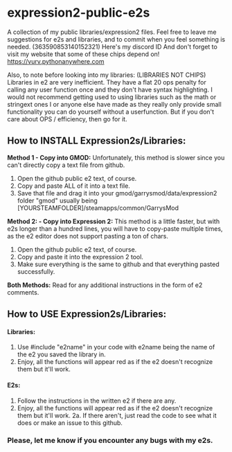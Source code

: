 # expression2-public-e2s
A collection of my public libraries/expression2 files.
Feel free to leave me suggestions for e2s and libraries, and to commit when you feel something is needed.
(363590853140152321) Here's my discord ID
And don't forget to visit my website that some of these chips depend on!
https://vurv.pythonanywhere.com

Also, to note before looking into my libraries: (LIBRARIES NOT CHIPS)
Libraries in e2 are very inefficient. They have a flat 20 ops penalty for calling any user function once and they don't have syntax highlighting. I would not recommend getting used to using libraries such as the math or stringext ones I or anyone else have made as they really only provide small functionality you can do yourself without a userfunction. But if you don't care about OPS / efficiency, then go for it.

## How to INSTALL Expression2s/Libraries:
__Method 1 - Copy into GMOD:__
  Unfortunately, this method is slower since you can't directly copy a text file from github.
  1. Open the github public e2 text, of course.
  2. Copy and paste ALL of it into a text file.
  3. Save that file and drag it into your gmod/garrysmod/data/expression2 folder
    "gmod" usually being [YOURSTEAMFOLDER]/steamapps/common/GarrysMod

__Method 2: - Copy into Expression 2:__
  This method is a little faster, but with e2s longer than a hundred lines, you will have to copy-paste multiple
  times, as the e2 editor does not support pasting a ton of chars.
  1. Open the github public e2 text, of course.
  2. Copy and paste it into the expression 2 tool.
  3. Make sure everything is the same to github and that everything pasted successfully.

__Both Methods:__
Read for any additional instructions in the form of e2 comments.
## How to USE Expression2s/Libraries:
  #### Libraries:
  1. Use #include "e2name" in your code with e2name being the name of the e2 you saved the library in.
  2. Enjoy, all the functions will appear red as if the e2 doesn't recognize them but it'll work.
  #### E2s:
  1. Follow the instructions in the written e2 if there are any.
  2. Enjoy, all the functions will appear red as if the e2 doesn't recognize them but it'll work.
  2a. If there aren't, just read the code to see what it does or make an issue to this github.
### Please, let me know if you encounter any bugs with my e2s.

